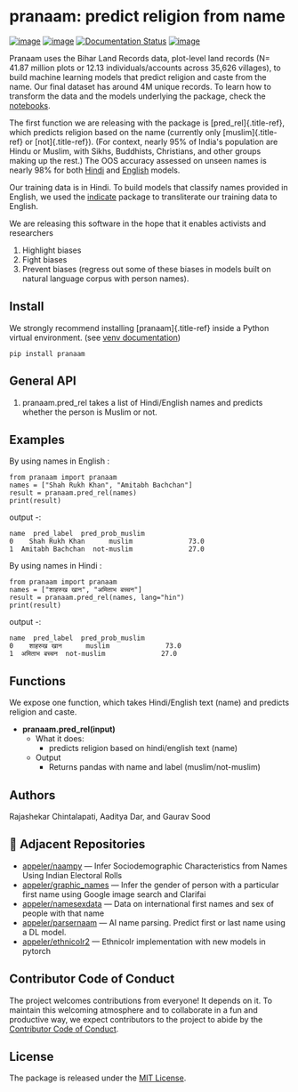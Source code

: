 # pranaam: predict religion from name

[![image](https://github.com/appeler/pranaam/workflows/test/badge.svg)](https://github.com/appeler/pranaam/actions?query=workflow%3Atest)
[![image](https://img.shields.io/pypi/v/pranaam.svg)](https://pypi.python.org/pypi/pranaam)
[![Documentation Status](https://readthedocs.org/projects/pranaam/badge/?version=latest)](http://pranaam.readthedocs.io/en/latest/?badge=latest)
[![image](https://static.pepy.tech/badge/pranaam)](https://pepy.tech/project/pranaam)

Pranaam uses the Bihar Land Records data, plot-level land records (N=
41.87 million plots or 12.13 individuals/accounts across 35,626
villages), to build machine learning models that predict religion and
caste from the name. Our final dataset has around 4M unique records. To
learn how to transform the data and the models underlying the package,
check the
[notebooks](https://github.com/appeler/pranaam/tree/main/pranaam/notebooks).

The first function we are releasing with the package is
[pred_rel]{.title-ref}, which predicts religion based on the name
(currently only [muslim]{.title-ref} or [not]{.title-ref}). (For
context, nearly 95% of India\'s population are Hindu or Muslim, with
Sikhs, Buddhists, Christians, and other groups making up the rest.) The
OOS accuracy assessed on unseen names is nearly 98% for both
[Hindi](https://github.com/appeler/pranaam_dev/blob/main/pranaam/notebooks/05_train_hindi.ipynb)
and
[English](https://github.com/appeler/pranaam_dev/blob/main/pranaam/notebooks/04_train_english.ipynb)
models.

Our training data is in Hindi. To build models that classify names
provided in English, we used the
[indicate](https://github.com/in-rolls/indicate) package to
transliterate our training data to English.

We are releasing this software in the hope that it enables activists and
researchers

1)  Highlight biases
2)  Fight biases
3)  Prevent biases (regress out some of these biases in models built on
    natural language corpus with person names).

## Install

We strongly recommend installing [pranaam]{.title-ref} inside a Python
virtual environment. (see [venv
documentation](https://docs.python.org/3/library/venv.html#creating-virtual-environments))

    pip install pranaam

## General API

1.  pranaam.pred_rel takes a list of Hindi/English names and predicts
    whether the person is Muslim or not.

## Examples

By using names in English :

    from pranaam import pranaam
    names = ["Shah Rukh Khan", "Amitabh Bachchan"]
    result = pranaam.pred_rel(names)
    print(result)

output -:

    name  pred_label  pred_prob_muslim
    0    Shah Rukh Khan      muslim              73.0
    1  Amitabh Bachchan  not-muslim              27.0

By using names in Hindi :

    from pranaam import pranaam
    names = ["शाहरुख खान", "अमिताभ बच्चन"]
    result = pranaam.pred_rel(names, lang="hin")
    print(result)

output -:

    name  pred_label  pred_prob_muslim
    0    शाहरुख खान      muslim              73.0
    1  अमिताभ बच्चन  not-muslim              27.0

## Functions

We expose one function, which takes Hindi/English text (name) and
predicts religion and caste.

- **pranaam.pred_rel(input)**
  - What it does:
    - predicts religion based on hindi/english text (name)
  - Output
    - Returns pandas with name and label (muslim/not-muslim)

## Authors

Rajashekar Chintalapati, Aaditya Dar, and Gaurav Sood


## 🔗 Adjacent Repositories

- [appeler/naampy](https://github.com/appeler/naampy) — Infer Sociodemographic Characteristics from Names Using Indian Electoral Rolls
- [appeler/graphic_names](https://github.com/appeler/graphic_names) — Infer the gender of person with a particular first name using Google image search and Clarifai
- [appeler/namesexdata](https://github.com/appeler/namesexdata) — Data on international first names and sex of people with that name
- [appeler/parsernaam](https://github.com/appeler/parsernaam) — AI name parsing. Predict first or last name using a DL model.
- [appeler/ethnicolr2](https://github.com/appeler/ethnicolr2) — Ethnicolr implementation with new models in pytorch
## Contributor Code of Conduct

The project welcomes contributions from everyone! It depends on it. To
maintain this welcoming atmosphere and to collaborate in a fun and
productive way, we expect contributors to the project to abide by the
[Contributor Code of
Conduct](http://contributor-covenant.org/version/1/0/0/).

## License

The package is released under the [MIT
License](https://opensource.org/licenses/MIT).
